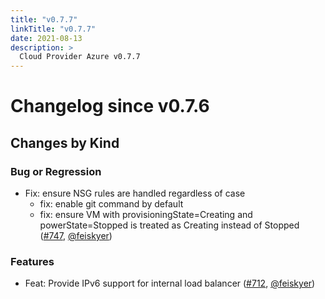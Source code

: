 ```yaml
---
title: "v0.7.7"
linkTitle: "v0.7.7"
date: 2021-08-13
description: >
  Cloud Provider Azure v0.7.7
---
```


# Changelog since v0.7.6

## Changes by Kind

### Bug or Regression

- Fix: ensure NSG rules are handled regardless of case
  - fix: enable git command by default
  - fix: ensure VM with provisioningState=Creating and powerState=Stopped is treated as Creating instead of Stopped ([#747](https://github.com/kubernetes-sigs/cloud-provider-azure/pull/747), [@feiskyer](https://github.com/feiskyer))

### Features

- Feat: Provide IPv6 support for internal load balancer ([#712](https://github.com/kubernetes-sigs/cloud-provider-azure/pull/712), [@feiskyer](https://github.com/feiskyer))
